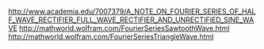 http://www.academia.edu/7007379/A_NOTE_ON_FOURIER_SERIES_OF_HALF_WAVE_RECTIFIER_FULL_WAVE_RECTIFIER_AND_UNRECTIFIED_SINE_WAVE
http://mathworld.wolfram.com/FourierSeriesSawtoothWave.html
http://mathworld.wolfram.com/FourierSeriesTriangleWave.html